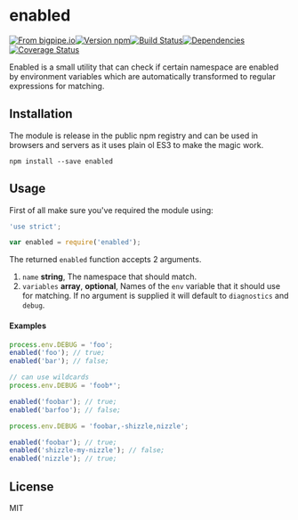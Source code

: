 # enabled

[![From bigpipe.io][from]](http://bigpipe.io)[![Version npm][version]](http://browsenpm.org/package/enabled)[![Build Status][build]](https://travis-ci.org/bigpipe/enabled)[![Dependencies][david]](https://david-dm.org/bigpipe/enabled)[![Coverage Status][cover]](https://coveralls.io/r/bigpipe/enabled?branch=master)

[from]: https://img.shields.io/badge/from-bigpipe.io-9d8dff.svg?style=flat-square
[version]: http://img.shields.io/npm/v/enabled.svg?style=flat-square
[build]: http://img.shields.io/travis/bigpipe/enabled/master.svg?style=flat-square
[david]: https://img.shields.io/david/bigpipe/enabled.svg?style=flat-square
[cover]: http://img.shields.io/coveralls/bigpipe/enabled/master.svg?style=flat-square

Enabled is a small utility that can check if certain namespace are enabled by
environment variables which are automatically transformed to regular expressions
for matching.

## Installation

The module is release in the public npm registry and can be used in browsers and
servers as it uses plain ol ES3 to make the magic work.

```
npm install --save enabled
```

## Usage

First of all make sure you've required the module using:

```js
'use strict';

var enabled = require('enabled');
```

The returned `enabled` function accepts 2 arguments.

1. `name` **string**, The namespace that should match.
2. `variables` **array**, **optional**, Names of the `env` variable that it
   should use for matching. If no argument is supplied it will default to
   `diagnostics` and `debug`.

#### Examples

```js
process.env.DEBUG = 'foo';
enabled('foo'); // true;
enabled('bar'); // false;

// can use wildcards
process.env.DEBUG = 'foob*';

enabled('foobar'); // true;
enabled('barfoo'); // false;

process.env.DEBUG = 'foobar,-shizzle,nizzle';

enabled('foobar'); // true;
enabled('shizzle-my-nizzle'); // false;
enabled('nizzle'); // true;
```

## License

MIT
